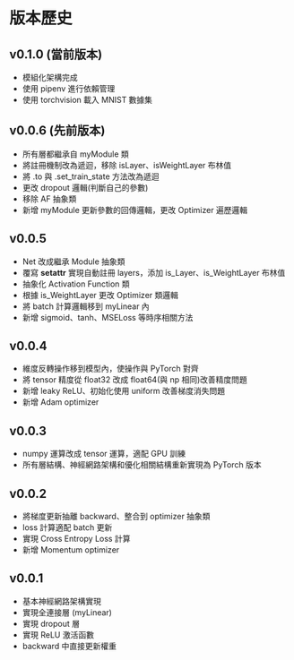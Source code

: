 # 版本歷史

## v0.1.0 (當前版本)
- 模組化架構完成
- 使用 pipenv 進行依賴管理
- 使用 torchvision 載入 MNIST 數據集

## v0.0.6 (先前版本)
- 所有層都繼承自 myModule 類
- 將註冊機制改為遞迴，移除 isLayer、isWeightLayer 布林值
- 將 .to 與 .set_train_state 方法改為遞迴
- 更改 dropout 邏輯(判斷自己的參數)
- 移除 AF 抽象類
- 新增 myModule 更新參數的回傳邏輯，更改 Optimizer 遍歷邏輯

## v0.0.5
- Net 改成繼承 Module 抽象類
- 覆寫 __setattr__ 實現自動註冊 layers，添加 is_Layer、is_WeightLayer 布林值
- 抽象化 Activation Function 類
- 根據 is_WeightLayer 更改 Optimizer 類邏輯
- 將 batch 計算邏輯移到 myLinear 內
- 新增 sigmoid、tanh、MSELoss 等時序相關方法

## v0.0.4
- 維度反轉操作移到模型內，使操作與 PyTorch 對齊
- 將 tensor 精度從 float32 改成 float64(與 np 相同)改善精度問題
- 新增 leaky ReLU、初始化使用 uniform 改善梯度消失問題
- 新增 Adam optimizer

## v0.0.3
- numpy 運算改成 tensor 運算，適配 GPU 訓練
- 所有層結構、神經網路架構和優化相關結構重新實現為 PyTorch 版本

## v0.0.2
- 將梯度更新抽離 backward、整合到 optimizer 抽象類
- loss 計算適配 batch 更新
- 實現 Cross Entropy Loss 計算
- 新增 Momentum optimizer

## v0.0.1
- 基本神經網路架構實現
- 實現全連接層 (myLinear)
- 實現 dropout 層
- 實現 ReLU 激活函數
- backward 中直接更新權重 